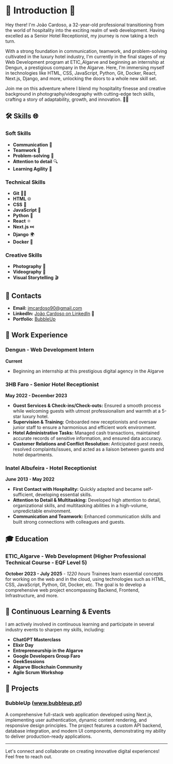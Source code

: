 # 🌟 Introduction 🌟
Hey there! I'm João Cardoso, a 32-year-old professional transitioning from the world of hospitality into the exciting realm of web development. Having excelled as a Senior Hotel Receptionist, my journey is now taking a tech turn.

With a strong foundation in communication, teamwork, and problem-solving cultivated in the luxury hotel industry, I'm currently in the final stages of my Web Development program at ETIC_Algarve and beginning an internship at Dengun, a prestigious company in the Algarve. Here, I'm immersing myself in technologies like HTML, CSS, JavaScript, Python, Git, Docker, React, Next.js, Django, and more, unlocking the doors to a whole new skill set.

Join me on this adventure where I blend my hospitality finesse and creative background in photography/videography with cutting-edge tech skills, crafting a story of adaptability, growth, and innovation. 🚀✨

## 🛠 Skills 🌐
### Soft Skills
- **Communication** 💬
- **Teamwork** 👥
- **Problem-solving** 🤔
- **Attention to detail** 🔍
- **Learning Agility** 🔄

### Technical Skills
- **Git** 🧑‍💻
- **HTML** 🌐
- **CSS** 🎨
- **JavaScript** 🚀
- **Python** 🐍
- **React** ⚛️
- **Next.js** ⏭️
- **Django** 🌍
- **Docker** 🐳

### Creative Skills
- **Photography** 📸
- **Videography** 🎥
- **Visual Storytelling** 🎬

## 📧 Contacts
- **Email:** jmcardoso90@gmail.com
- **LinkedIn:** [João Cardoso on LinkedIn](https://www.linkedin.com/in/joao-cardoso-dev) 🔗
- **Portfolio:** [BubbleUp](https://www.bubbleup.pt)

## 💼 Work Experience
### Dengun - Web Development Intern
**Current**
- Beginning an internship at this prestigious digital agency in the Algarve

### 3HB Faro - Senior Hotel Receptionist
**May 2022 - December 2023**
- **Guest Services & Check-ins/Check-outs:** Ensured a smooth process while welcoming guests with utmost professionalism and warmth at a 5-star luxury hotel.
- **Supervision & Training:** Onboarded new receptionists and oversaw junior staff to ensure a harmonious and efficient work environment.
- **Hotel Administrative Tasks:** Managed cash transactions, maintained accurate records of sensitive information, and ensured data accuracy.
- **Customer Relations and Conflict Resolution:** Anticipated guest needs, resolved complaints/issues, and acted as a liaison between guests and hotel departments.

### Inatel Albufeira - Hotel Receptionist
**June 2013 - May 2022**
- **First Contact with Hospitality:** Quickly adapted and became self-sufficient, developing essential skills.
- **Attention to Detail & Multitasking:** Developed high attention to detail, organizational skills, and multitasking abilities in a high-volume, unpredictable environment.
- **Communication and Teamwork:** Enhanced communication skills and built strong connections with colleagues and guests.

## 🎓 Education
### ETIC_Algarve - Web Development (Higher Professional Technical Course - EQF Level 5)
**October 2023 - July 2025** - *1220 hours*
Trainees learn essential concepts for working on the web and in the cloud, using technologies such as HTML, CSS, JavaScript, Python, Git, Docker, etc. The goal is to develop a comprehensive web project encompassing Backend, Frontend, Infrastructure, and more.

## 🌱 Continuous Learning & Events
I am actively involved in continuous learning and participate in several industry events to sharpen my skills, including:
- **ChatGPT Masterclass**
- **Elixir Day**
- **Entrepreneurship in the Algarve**
- **Google Developers Group Faro**
- **GeekSessions**
- **Algarve Blockchain Community**
- **Agile Scrum Workshop**

## 🚀 Projects
### BubbleUp (www.bubbleup.pt)
A comprehensive full-stack web application developed using Next.js, implementing user authentication, dynamic content rendering, and responsive design principles. The project features a custom API backend, database integration, and modern UI components, demonstrating my ability to deliver production-ready applications.

---
Let's connect and collaborate on creating innovative digital experiences! Feel free to reach out.
